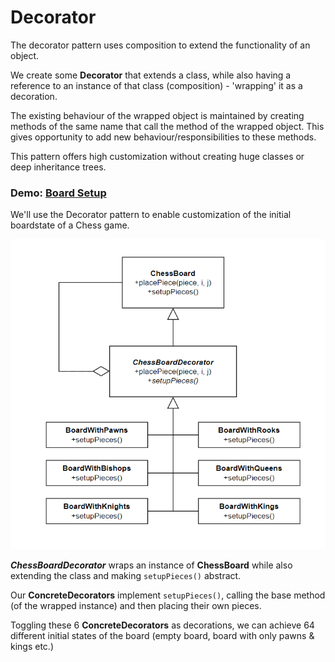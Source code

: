 
# Decorator

The decorator pattern uses composition to extend the functionality of an object. 

We create some **Decorator**  that extends a class, while also having a reference to an instance of that class (composition) - 'wrapping' it as a decoration.

The existing behaviour of the wrapped object is maintained by creating methods of the same name that call the method of the wrapped object. This gives opportunity to add new behaviour/responsibilities to these methods. 

This pattern offers high customization without creating huge classes or deep inheritance trees.

### Demo: [Board Setup](https://eeoooue.github.io/patterns/decorator/)

We'll use the Decorator pattern to enable customization of the initial boardstate of a Chess game.

![Image](/notes/decorator/decorator-uml.png)

_**ChessBoardDecorator**_ wraps an instance of **ChessBoard** while also extending the class and making ```setupPieces()``` abstract.

Our **ConcreteDecorators** implement ```setupPieces()```, calling the base method (of the wrapped instance) and then placing their own pieces.

Toggling these 6 **ConcreteDecorators** as decorations, we can achieve 64 different initial states of the board (empty board, board with only pawns & kings etc.)
